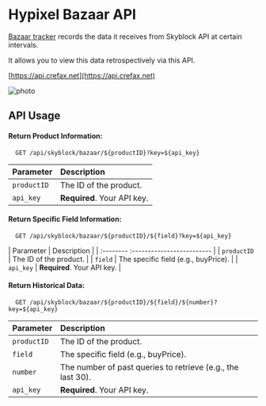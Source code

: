 
# Hypixel Bazaar API

[Bazaar tracker](https://github.com/Crefax/bazaar-tracker) records the data it receives from Skyblock API at certain intervals.

It allows you to view this data retrospectively via this API.

[https://api.crefax.net](https://api.crefax.net)

![photo](https://i.ibb.co/LSJHNFZ/Ekran-g-r-nt-s-2024-09-26-224532.png)

## API Usage

#### Return Product Information:

```http
  GET /api/skyblock/bazaar/${productID}?key=${api_key}
```

| Parameter | Description                |
| :-------- | :------------------------- |
| `productID` | The ID of the product. |
| `api_key` | **Required**. Your API key. |


#### Return Specific Field Information:

```http
  GET /api/skyblock/bazaar/${productID}/${field}?key=${api_key}
```
| Parameter | Description                |
| :--------  :------------------------- |
| `productID` |  The ID of the product. |
| `field` | The specific field (e.g., buyPrice). |
| `api_key` | **Required**. Your API key. |

#### Return Historical Data:

```http
  GET /api/skyblock/bazaar/${productID}/${field}/${number}?key=${api_key}
```
| Parameter | Description                |
| :-------- | :------------------------- |
| `productID` | The ID of the product. |
| `field` | The specific field (e.g., buyPrice). |
| `number` | The number of past queries to retrieve (e.g., the last 30). |
| `api_key` | **Required**. Your API key. |

  
